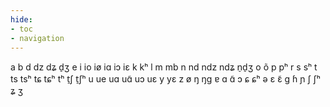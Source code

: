 ```yaml
---
hide:
- toc
- navigation
---
```

a
b
d
dz
dʑ
d̠ʒ
e
i
io
iø
iɑ
iɔ
iɛ
k
kʰ
l
m
mb
n
nd
ndz
ndʑ
n̠d̠ʒ
o
õ
p
pʰ
r
s
sʰ
t
ts
tsʰ
tɕ
tɕʰ
tʰ
t̠ʃ
t̠ʃʰ
u
ue
uɑ
uɑ̃
uɔ
uɛ
y
yɛ
z
ø
ŋ
ŋɡ
ɐ
ɑ
ɑ̃
ɔ
ɕ
ɕʰ
ə
ɛ
ɛ̃
ɡ
ɦ
ɲ
ʃ
ʃʰ
ʑ
ʒ
